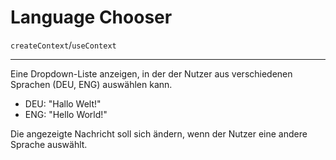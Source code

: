 # Language Chooser

`createContext`/`useContext`

---
Eine Dropdown-Liste anzeigen, in der der Nutzer aus verschiedenen Sprachen (DEU, ENG) auswählen kann.

- DEU: "Hallo Welt!"
- ENG: "Hello World!"

Die angezeigte Nachricht soll sich ändern, wenn der Nutzer eine andere Sprache auswählt.
